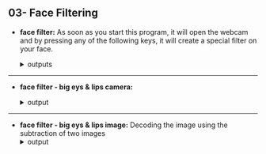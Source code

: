 ## 03- Face Filtering

- **face filter:** As soon as you start this program, it will open the webcam and by pressing any of the following keys, it will create a special filter on your face.
  <details>
    <summary>outputs</summary>
    <br>
    <img src="https://github.com/hoseindamavandi/Image-Processing/blob/main/03-%20Face%20Filtering/face%20filter/result/1.png?raw=true" width="350" title="1">

    <img src="https://github.com/hoseindamavandi/Image-Processing/blob/main/03-%20Face%20Filtering/face%20filter/result/2.png?raw=true" width="350" title="1">
    
    <img src="https://github.com/hoseindamavandi/Image-Processing/blob/main/03-%20Face%20Filtering/face%20filter/result/2.png?raw=true" width="350" title="2">
    
    <img src="https://github.com/hoseindamavandi/Image-Processing/blob/main/03-%20Face%20Filtering/face%20filter/result/3.png?raw=true" width="350" title="3">
    
    <img src="https://github.com/hoseindamavandi/Image-Processing/blob/main/03-%20Face%20Filtering/face%20filter/result/4.png?raw=true" width="350" title="3">
        
        
  </details>
  
  
  
---

- **face filter - big eys & lips camera:** 
  <details>
    <summary>output</summary>
    <br>
    <img src="https://github.com/hoseindamavandi/Image-Processing/blob/main/03-%20Face%20Filtering/face%20filter%20-%20big%20eys%20&%20lips%20camera/result/result.png?raw=true" width="350" title="chess pieces.jpg">

  </details>
  
---

- **face filter - big eys & lips image:** Decoding the image using the subtraction of two images
  <details>
    <summary>output</summary>
    <br>
    <img src="https://github.com/hoseindamavandi/Image-Processing/blob/main/03-%20Face%20Filtering/face%20filter%20-%20big%20eys%20&%20lips%20image/out/resultfinall.jpg?raw=true" width="350" title="input">
  </details>
  
  
